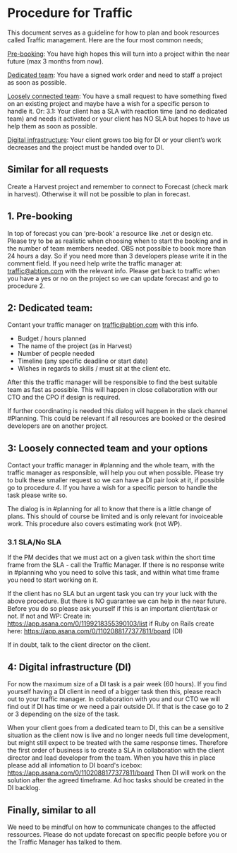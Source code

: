 # Procedure for Traffic

This document serves as a guideline for how to plan and book resources called Traffic management. Here are the four most common needs;

<ins>Pre-booking</ins>: You have high hopes this will turn into a project within the near future (max 3 months from now).

<ins>Dedicated team</ins>: You have a signed work order and need to staff a project as soon as possible.

<ins>Loosely connected team</ins>: You have a small request to have something fixed on an existing project and maybe have a wish for a specific person to handle it. Or:
3.1: Your client has a SLA with reaction time (and no dedicated team) and needs it activated or your client has NO SLA but hopes to have us help them as soon as possible.

<ins>Digital infrastructure</ins>: Your client grows too big for DI or your client’s work decreases and the project must be handed over to DI.

## Similar for all requests

Create a Harvest project and remember to connect to Forecast (check mark in harvest). Otherwise it will not be possible to plan in forecast.

## 1. Pre-booking

In top of forecast you can ‘pre-book’ a resource like .net or design etc.
Please try to be as realistic when choosing when to start the booking and in the number of team members needed. OBS not possible to book more than 24 hours a day. So if you need more than 3 developers please write it in the comment field.
If you need help write the traffic manager at: traffic@abtion.com with the relevant info. Please get back to traffic when you have a yes or no on the project so we can update forecast and go to procedure 2.

## 2: Dedicated team:

Contant your traffic manager on traffic@abtion.com with this info.

- Budget / hours planned
- The name of the project (as in Harvest)
- Number of people needed
- Timeline (any specific deadline or start date)
- Wishes in regards to skills / must sit at the client etc.

After this the traffic manager will be responsible to find the best suitable team as fast as possible. This will happen in close collaboration with our CTO and the CPO if design is required.

If further coordinating is needed this dialog will happen in the slack channel #Planning. This could be relevant if all resources are booked or the desired developers are on another project.

## 3: Loosely connected team and your options

Contact your traffic manager in #planning and the whole team, with the traffic manager as responsible, will help you out when possible. Please try to bulk these smaller request so we can have a DI pair look at it, if possible go to procedure 4. If you have a wish for a specific person to handle the task please write so.

The dialog is in #planning for all to know that there is a little change of plans. This should of course be limited and is only relevant for invoiceable work. This procedure also covers estimating work (not WP).

### 3.1 SLA/No SLA

If the PM decides that we must act on a given task within the short time frame from the SLA - call the Traffic Manager. If there is no response write in #planning who you need to solve this task, and within what time frame you need to start working on it.

If the client has no SLA but an urgent task you can try your luck with the above procedure. But there is NO guarantee we can help in the near future.
Before you do so please ask yourself if this is an important client/task or not. If not and WP: Create in: https://app.asana.com/0/1199218355390103/list if Ruby on Rails create here: https://app.asana.com/0/1102088177377811/board (DI)

If in doubt, talk to the client director on the client.

## 4: Digital infrastructure (DI)

For now the maximum size of a DI task is a pair week (60 hours). If you find yourself having a DI client in need of a bigger task then this, please reach out to your traffic manager. In collaboration with you and our CTO we will find out if DI has time or we need a pair outside DI. If that is the case go to 2 or 3 depending on the size of the task.

When your client goes from a dedicated team to DI, this can be a sensitive situation as the client now is live and no longer needs full time development, but might still expect to be treated with the same response times. Therefore the first order of business is to create a SLA in collaboration with the client director and lead developer from the team. When you have this in place please add all infomation to DI board's icebox: https://app.asana.com/0/1102088177377811/board
Then DI will work on the solution after the agreed timeframe. Ad hoc tasks should be created in the DI backlog.

## Finally, similar to all

We need to be mindful on how to communicate changes to the affected ressources. Please do not update forecast on specific people before you or the Traffic Manager has talked to them.
